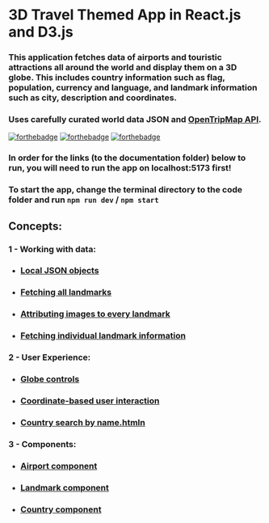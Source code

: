 # 3D Travel Themed App in React.js and D3.js
### This application fetches data of airports and touristic attractions all around the world and **display them on a 3D globe**. This includes country information such as flag, population, currency and language, and landmark information such as city, description and coordinates.
### Uses carefully curated world data JSON and [OpenTripMap API](https://dev.opentripmap.org/product).

[![forthebadge](https://forthebadge.com/images/featured/featured-built-with-love.svg)](https://forthebadge.com)
[![forthebadge](https://forthebadge.com/images/badges/60-percent-of-the-time-works-every-time.svg)](https://forthebadge.com)
[![forthebadge](https://forthebadge.com/images/badges/made-with-react.svg)](https://forthebadge.com)


### In order for the links (to the documentation folder) below to run, you will need to run the app on localhost:5173 first!
### To start the app, change the terminal directory to the code folder and run `npm run dev` / `npm start`

## Concepts:
 ### 1 - Working with data:
   * ### [Local JSON objects](http://localhost:5173/Docs/JSON_objects.html)
   * ### [Fetching all landmarks](http://localhost:5173/Docs/Fetching_all_landmarks.html)
   * ### [Attributing images to every landmark](http://localhost:5173/Docs/SetCategory.html)
   * ### [Fetching individual landmark information](http://localhost:5173/Docs/Fetching_individual_landmark_info.html)

 ### 2 - User Experience:
   * ### [Globe controls](http://localhost:5173/Docs/Globe_controls.html)
   * ### [Coordinate-based user interaction](http://localhost:5173/Docs/Coordinate-based_user_interaction.html)
   * ### [Country search by name.htmln](http://localhost:5173/Docs/Country_search_by_name.html)

 ### 3 - Components:
   * ### [Airport component](http://localhost:5173/Docs/Airport_component.html)
   * ### [Landmark component](http://localhost:5173/Docs/Landmark_component.html)
   * ### [Country component](http://localhost:5173/Docs/Country_component.html)
